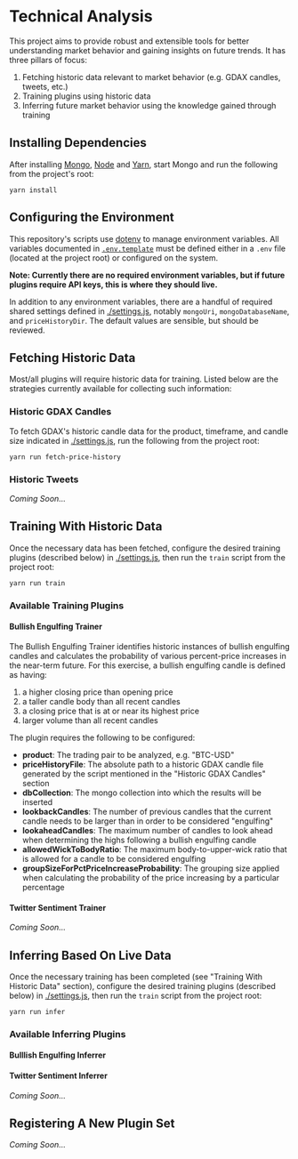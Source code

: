 # Technical Analysis

This project aims to provide robust and extensible tools for better understanding market behavior and gaining insights on future trends. It has three pillars of focus:

1. Fetching historic data relevant to market behavior (e.g. GDAX candles, tweets, etc.)
2. Training plugins using historic data
3. Inferring future market behavior using the knowledge gained through training


## Installing Dependencies

After installing [Mongo](https://www.mongodb.com/), [Node](https://nodejs.org/en/) and [Yarn](https://github.com/yarnpkg/yarn), start Mongo and run the following from the project's root:

```shell
yarn install
```


## Configuring the Environment

This repository's scripts use [dotenv](https://www.npmjs.com/package/dotenv) to manage environment variables. All variables documented in [`.env.template`](./.env.template) must be defined either in a `.env` file (located at the project root) or configured on the system.

__Note: Currently there are no required environment variables, but if future plugins require API keys, this is where they should live.__

In addition to any environment variables, there are a handful of required shared settings defined in [./settings.js](./settings.js), notably `mongoUri`, `mongoDatabaseName`, and `priceHistoryDir`. The default values are sensible, but should be reviewed.


## Fetching Historic Data

Most/all plugins will require historic data for training. Listed below are the strategies currently available for collecting such information:

### Historic GDAX Candles

To fetch GDAX's historic candle data for the product, timeframe, and candle size indicated in [./settings.js](./settings.js), run the following from the project root:

```shell
yarn run fetch-price-history
```

### Historic Tweets

_Coming Soon..._


## Training With Historic Data

Once the necessary data has been fetched, configure the desired training plugins (described below) in [./settings.js](./settings.js), then run the `train` script from the project root:

```shell
yarn run train
```

### Available Training Plugins

#### Bullish Engulfing Trainer

The Bullish Engulfing Trainer identifies historic instances of bullish engulfing candles and calculates the probability of various percent-price increases in the near-term future. For this exercise, a bullish engulfing candle is defined as having:

1. a higher closing price than opening price
2. a taller candle body than all recent candles
3. a closing price that is at or near its highest price
4. larger volume than all recent candles

The plugin requires the following to be configured:

- __product__: The trading pair to be analyzed, e.g. "BTC-USD"
- __priceHistoryFile__: The absolute path to a historic GDAX candle file generated by the script mentioned in the "Historic GDAX Candles" section
- __dbCollection__: The mongo collection into which the results will be inserted
- __lookbackCandles__: The number of previous candles that the current candle needs to be larger than in order to be considered "engulfing"
- __lookaheadCandles__: The maximum number of candles to look ahead when determining the highs following a bullish engulfing candle
- __allowedWickToBodyRatio__: The maximum body-to-upper-wick ratio that is allowed for a candle to be considered engulfing
- __groupSizeForPctPriceIncreaseProbability__: The grouping size applied when calculating the probability of the price increasing by a particular percentage


#### Twitter Sentiment Trainer

_Coming Soon..._


## Inferring Based On Live Data

Once the necessary training has been completed (see "Training With Historic Data" section), configure the desired training plugins (described below) in [./settings.js](./settings.js), then run the `train` script from the project root:

```shell
yarn run infer
```

### Available Inferring Plugins

#### Bulllish Engulfing Inferrer

#### Twitter Sentiment Inferrer

_Coming Soon..._


## Registering A New Plugin Set

_Coming Soon..._
